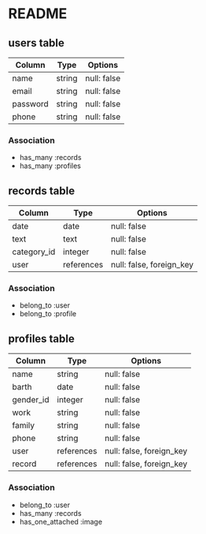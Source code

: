 # README

## users table
| Column              | Type    | Options                   |
| ------------------- | ------- | ------------------------- |
| name                | string  | null: false               |
| email               | string  | null: false               |
| password            | string  | null: false               |
| phone               | string  | null: false               |
### Association
- has_many :records
- has_many :profiles

## records table
| Column              | Type        | Options                   |
| ------------------- | ----------- | ------------------------- |
| date                | date        | null: false               |
| text                | text        | null: false               |
| category_id         | integer     | null: false               |
| user                | references  | null: false, foreign_key  |
### Association
- belong_to :user
- belong_to :profile

## profiles table
| Column              | Type        | Options                   |
| ------------------- | ----------- | ------------------------- |
| name                | string      | null: false               |
| barth               | date        | null: false               |
| gender_id           | integer     | null: false               |
| work                | string      | null: false               |
| family              | string      | null: false               |
| phone               | string      | null: false               |
| user                | references  | null: false, foreign_key  |
| record              | references  | null: false, foreign_key  |
### Association
- belong_to :user
- has_many :records
- has_one_attached :image